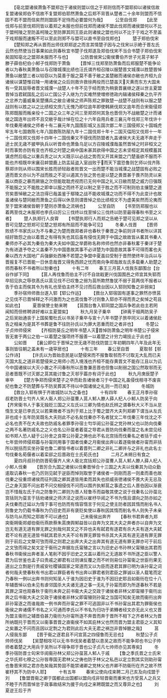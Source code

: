 <!-- { "loadSidebar": true } -->
　　【亳北盟诸侯萧鱼不盟郑岂于诸侯则盟以信之于郑则信而不盟耶抑以诸侯信故复盟诸侯郑伯不信故不复盟郑伯耶然萧鱼之后郑不背晋从楚者二十余年则盟而不信固不若不盟而信矣然则盟固不足恃而必要盟何为哉】
　　公至自伐郑
　　【此至伐郑与前至伐郑同皆以着郑之未服也但前伐郑而诸侯不盟此伐郑而诸侯盟何以不比于盟柯陵之至防盖柯陵之至防罪其同王臣此则诸侯之盟也何以不比于于戏之不至盖于戏郑服而速叛不可以至此则郑不与盟可以直书至自伐郑也】
　　楚子郑伯伐宋
　　【楚知郑之再从晋而出师伐郑郑逆之而言其情楚子因与之伐宋以示絶于晋左氏云然也然使当日事果如此则春秋宜书楚子伐郑遂及郑伯伐宋不当合书楚子郑伯伐宋矣固知亳北之盟郑未服而不与也】
　　公防晋侯宋公衞侯曹伯齐世子光莒子邾子滕子薛伯杞伯小邾子伐郑防于萧鱼
　　【晋悼三伐郑至防萧鱼而后郑服楚不能争论者以为春秋美萧鱼以与召陵城濮比绩也汪氏谓齐桓召陵以服楚晋文城濮以胜楚晋悼萧鱼以敝楚三者以较窃以为莫善于服之莫不善于敝之盖楚敝而诸侯亦敝也齐桓九合诸侯以谋楚惟召陵一用诸侯之众后则救许救徐两役而已楚虽灭灭黄而东方大国未有一受其屈辱者晋文城濮一战楚人十年不见于经而势为稍衰晋襄继之遂以世主夏盟晋悼当君弑国乱之后以亡国公子入继为力实难然使増修徳政内辑诸侯释秦之仇平齐之忿养力蓄威乗吴楚搆兵之敝合诸侯之师声陈郑之罪致楚一战楚不战则有以服之楚战则有以胜之以之比绩桓文庶几无愧乃即位逾年即使韩厥伐郑又逾年而合宋衞侵郑陈郑既服而叛亲役十二国之众三年之间三至郑郊何其急也晋但为不战敝楚之计而诸侯之国连年出师不且交敝乎哉计悼在位之十六年自用兵者三襄元年伐郑三年伐许十年伐秦用诸侯之师者十有二襄元年九国围彭城又五国次鄫二年三国侵郑又十国城虎牢五年七国救陈七年八国救陈防鄬九年十二国伐郑十年十二国灭偪阳又伐郑十一年十二国伐郑又伐郑十四年十二国伐秦又不侵伐而防盟者九盖诸侯大夫无歳不奔走于途士民无歳不披甲执兵以听晋命也萧鱼乌足以方召陵城濮哉虽然晋悼之时非桓文之时而事势亦防有变也齐桓之时楚之病中国未甚其欲得中国之志未坚桓定其规模蓄其谋虑然后临之以重兵责之以大义既示以必战之势而又开其来盟之门楚虽欲不服而不能也齐桓既卒宋襄召衅盟鹿上防盂延盗入室战败于而天下震恐鲁则乞师以伐齐陈蔡郑许则从师以围宋长胜而骄轻敌者败晋文一出而楚不能当城濮之战楚固有必败之道而晋文亦以为不战而胜之不足以遏其方张之势也是以楚之畏晋甚于畏齐防灵以来虽以商臣之暴而厥貉之次但能耽耽虎视而已无何中国之礼义日敝而楚之威力日强既不能服之又不能胜之即幸以服之而终不足以制之至于胜之而不可制则伯主攘楚之道穷矣晋悼敝之之法岂得已哉盖鉴于鄢陵之战不能收城濮之功而不得不为此变计也故虽诸侯与楚同敝而萧鱼之后得以休息则谓晋悼之伯比绩桓文不为虚美矣然而沦夷而至于盟宋诸侯皆朝于楚则亦萧鱼之流祸也】
　　公至自防
　　【书至防郑服也以着两至伐之未服郑也李氏曰厉公三伐终以伐至悼公三伐终以防至最得春秋书至之义者】
　　楚人执郑行人良霄
　　【书楚执郑行人而郑之告絶于楚可见郑之坚以从晋可见楚之怒郑可见楚之怒郑有所屈而不能争可见】
　　冬秦人伐晋
　　【晋师败绩不书家氏以为不与秦之为楚而救郑者非也春秋于秦晋之争前则详书者所以详其结好致怨之由以着晋之有得有失也其后虽有侵伐无闗于中国之故故皆从畧其书秦人秦师亦不必其为秦伯为秦大夫如中国之举爵称名称帅师也然亦非春秋畧于秦详于楚为有进退予夺之义盖秦不为中国患故其事不必详楚为中国患故其事不可得而畧也夫秦以西方大国地广兵强僻处西陲不若楚之争盟中夏虽曰受制于晋然使终年治兵以与晋报复不已晋能一日休息哉晋又得免西顾之忧而南向争郑哉故左氏多载秦人助楚之师而春秋不书者所以恕秦也】
　　十有二年
　　春王三月莒人伐我东鄙围台【台谷作邰下同】
　　【莒人再伐鲁而伯主不讨不自敛戢更兴伐国围邑之师宜其失郓而卒招见执之辱欤髙氏以莒见伐不已叹鲁之弱为莒所欺然鲁犹不弱于莒两伐不报者以告于伯主而俟其令为有礼也至伯主终不见讨而后救台因以入郓则知鲁之非弱矣】
　　季孙宿帅师救台遂入郓【郓公作运】
　　【救台入郓宿固有遂事之罪然亦愤莒之见伐不已晋悼释之不问激而为之也莒伐鲁不讨则鲁入郓亦不得而责之矣悼之苟且如此也】
　　夏晋侯使士鲂来聘
　　【莒围台鲁入郓同盟之国兵争若此伯主若罔闻知而但修聘讲好难以主夏盟矣】
　　秋九月吴子乗卒
　　【钟离于柤两防吴子之后吴始通丧于上国矣蜀杜氏以书吴子乗卒与宣十八年书楚子旅卒同义以着诸侯赴告之相亲为是其不书葬是鲁不往防孙氏以为罪大恶重而贬之者非也】
　　冬楚公子贞帅师侵宋
　　【齐桓防葵丘之明年书楚人灭晋悼防萧鱼之明年书楚公子侵宋皆无害于两公之伯一以着楚之强项终不服善一以着楚之计穷力竭技止于此也】
　　公如晋
　　【襄公即位于晋悼之世无歳不防伐防盟三年初朝四年八年及此年无事则皆往朝之盖未有一歳寜居也】
　　十有三年
　　春公至自晋
　　夏取邿【邿公作诗】
　　【许氏以为晋始息民是以楚侵宋而不报鲁取邿而不讨取无大乱而已夫灭国大乱之道非若楚侵宋之用师小而入境浅也齐桓不能存黄晋文不能存江且以为讥今中国诸侯以大灭小置之不问春秋所以恶鲁兼恶晋也但鲁以削弱之国公然取邿而无忌者晋既不讨灭鄫之莒其能讨鲁之灭邿乎葢亦有词于此也】
　　秋九月庚辰楚子审卒
　　【楚方争郑而侵宋楚子之卒而赴告诸侯者习于中国之礼虽侵伐相寻不废丧纪也鲁之不防楚葬与不防吴葬其不待以中国诸侯之礼则一而已矣】
　　冬城防
　　【救台入郓有惧于齐故城防以为之备也】
　　十有四年
　　春王正月季孙宿叔老防晋士匄齐人宋人衞人郑公孙虿曹人莒人邾人滕人薛人杞人小邾人防吴于向【齐宋衞书人于事无独贬三国之义左氏以三卿为情也赵氏辨之谓春秋大义不当从怠惰生文是已李氏又以若果微者不当列于郑上比于蜀之盟齐大夫列郑卿下谓当从左氏非也成十五年防吴既名大夫则此不必名矣伐秦亦不名者犹文二年伐秦三年伐沈之不必名也责不在大夫故也防戚名者罪季孙宿士匄华阅公孙虿之党孙林父也以防向伐秦之两不名著防戚名之之义也名公孙虿者着虿之导君从晋防向伐秦而虿之名未尝见经如书郑人恐人疑于公孙舍之良霄公孙夏之俦也此不名北宫括而伐秦名之者括于成十七年尝帅师侵郑葢与孙甯同用事于国者伐秦之月衞侯出奔以着逐衞侯者孙甯而非括所以脱括而实坐孙甯也鲁二卿皆书者以着晋列二卿之非礼二卿并与之非礼也此名士匄伐秦名荀偃者以着栾郤之后晋政在士氏荀氏也】
　　二月乙未朔日有食之
　　夏四月叔孙豹防晋荀偃齐人宋人衞北宫括郑公孙虿曹人莒人邾人滕人薛人杞人小邾人伐秦
　　【晋厉合九国之诸侯以伐秦晋悼合十三国之大夫以伐秦其为动众勤逺取讥春秋一也乃厉则见弑于逆臣而悼则取誉于诸侯者一则刚而恶一则柔而善也故伐秦之役重烦诸侯而征列国之卿其道皆用柔而其失也损威丧徳诸侯不畏大夫无忌及己之身灭国不问出君不问交相侵伐不问而以围齐执邾莒之事遗之后人晋伯因以渐衰岂不惜哉左氏于向之防鲁列二卿则为晋人轻鲁币而益敬其使之说于伐秦名公孙虿北宫括则为虿言于括劝诸侯之师济泾之说而以崔杼华阅之不书为惰且谓向之防亦如之夫伐秦而迁延以为惰于事可也防而有惰容惰言于何见之使主防者因其惰而削名书人则鲁史为仍载书春秋为仍旧史而非有褒贬矣使以春秋因其惰而削名书人则失子未亲与防乌从而知之耶故不可以通也】
　　己未衞侯出奔齐
　　【春秋书君奔者九郑突衞朔衞郑郕伯衞衎燕款蔡朱莒庚舆邾益皆以自奔为文其大夫之奔者亦以自奔为文岂无有道无道有罪无罪之别哉何其文之不异也夫有弑君有逐君有杀大夫有逐大夫弑君不论有道无道皆书弑其君杀大夫不论有罪无罪皆书杀其大夫其有道无道有罪无罪则于前后之文槩可攷而得之则君之出奔大夫之出奔其有道无道有罪无罪亦可于前后之文攷而得之矣文定于衞衎之奔据左氏甯殖之言以为旧史必书孙林父甯殖出其君而春秋书衞侯出奔者圣人笔削不因乎旧史之文盖以着衎之无道故不书所逐之臣以警人君为后世鉴也孟子曰贵戚之卿君有过则谏反覆之而不听则易位孙甯衞之世臣衎果无道出之立剽是行贵戚安社稷镇国家之常道而又以为臣而逐君其罪已明为诛孙甯之词者何哉夫使春秋有书出君以罪臣者有书出奔以罪君者则君臣之罪诚以圣人载笔而定乃春秋一例以出奔书则何知圣人于谁为因旧史于谁为不因旧史耶且如衞衎在位十八年辅晋悼以伯未见有虐邻国杀大夫诸无道之事一无礼于孙甯而即为所逐春秋不若是其罪之深也观春秋于衞衎未奔之前书衞大夫之交政于诸侯者非林父即甯殖于衞衎出奔之后书衞大夫之交政于诸侯者非林父即甯殖则孙甯之当国可知矣无故而衞衎出奔非孙甯逐之而谁哉故一例书奔而孙甯之罪不可逃固非以不书孙甯出其君为罪衞侯也衞侯之奔诸儒不书名之义可通而李氏以不书名为归功于弟鱄者经文亦无此义也又晋为盟主衞衎之辅晋伯甚力衞衎为孙甯所逐不奔晋而奔于晋所不相下之齐者林父为晋所纳既托于晋而又以衞事晋晋之直衞侯不如其庇林父也然而晋为盟主君臣之义其知之矣置之不问而且因以定剽之为君则此后大夫无君之祸岂非晋悼酿之哉】
　　莒人侵我东鄙
　　【晋于衞之逐君且不问宜莒之四侵鲁而无忌也】
　　秋楚公子贞帅师伐吴
　　【吴楚相攻可以无书书伐吴者着楚以患吴之故而不能争郑也书公子帅师者着楚之大用兵于吴所以不得争郑于晋也公子贞凡七帅师亦见其専矣】
　　冬季孙宿防晋士匃宋华阅衞孙林父郑公孙虿莒人邾人于戚
　　【鲁之季氏晋之士氏宋之华氏郑七穆之公孙皆専国无君林父之俦也防于林父之私邑以定立剽其实则助孙甯也鲁晋宋郑之君亦危矣哉其势固不能禁诸卿之党林父也齐卿不防衞衎在齐之故不然崔杼其不为防中人耶】
　　十有五年
　　春宋公使向戍来聘二月己亥及向戍盟于刘
　　【鲁盟晋衞之卿于国都此出国都以盟向戍非轻晋衞而重宋也方受莒人之兵又不睦于齐而晋悼怠于政事故结宋为援于向戍之来聘既盟之而又尊异之也】
　　刘夏逆王后于齐
